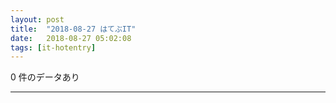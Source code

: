 ```yaml
---
layout: post
title:  "2018-08-27 はてぶIT"
date:   2018-08-27 05:02:08
tags: [it-hotentry]
---
```

0 件のデータあり

<hr>

